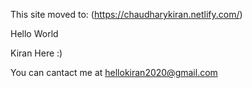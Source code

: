 This site moved to: (https://chaudharykiran.netlify.com/)

Hello World

Kiran Here :)

You can cantact me at hellokiran2020@gmail.com